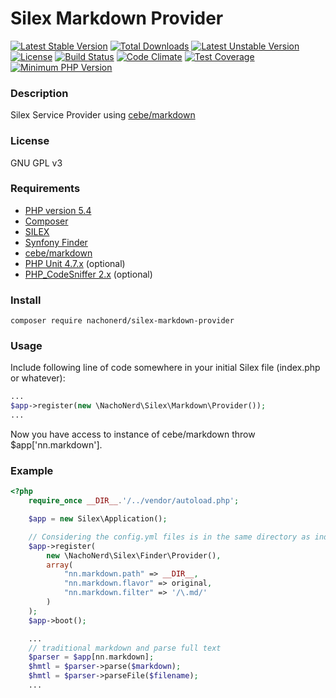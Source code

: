 Silex Markdown Provider
===============

[![Latest Stable Version](https://poser.pugx.org/nachonerd/silex-markdown-provider/v/stable)](https://packagist.org/packages/nachonerd/silex-markdown-provider)
[![Total Downloads](https://poser.pugx.org/nachonerd/silex-markdown-provider/downloads)](https://packagist.org/packages/nachonerd/silex-markdown-provider)
[![Latest Unstable Version](https://poser.pugx.org/nachonerd/silex-markdown-provider/v/unstable)](https://packagist.org/packages/nachonerd/silex-markdown-provider) [![License](https://poser.pugx.org/nachonerd/silex-markdown-provider/license)](https://packagist.org/packages/nachonerd/silex-markdown-provider)
[![Build Status](https://travis-ci.org/nachonerd/silex-markdown-provider.svg?branch=master)](https://travis-ci.org/nachonerd/silex-markdown-provider)
[![Code Climate](https://codeclimate.com/github/nachonerd/silex-markdown-provider/badges/gpa.svg)](https://codeclimate.com/github/nachonerd/silex-markdown-provider)
[![Test Coverage](https://codeclimate.com/github/nachonerd/silex-markdown-provider/badges/coverage.svg)](https://codeclimate.com/github/nachonerd/silex-markdown-provider/coverage)
[![Minimum PHP Version](https://img.shields.io/badge/php-%3E%3D%205.4-8892BF.svg?style=flat-square)](https://php.net/)

### Description
Silex Service Provider using [cebe/markdown](http://markdown.cebe.cc/)

### License
GNU GPL v3

### Requirements
- [PHP version 5.4](http://php.net/releases/5_4_0.php)
- [Composer](https://getcomposer.org/)
- [SILEX](http://silex.sensiolabs.org/)
- [Synfony Finder](http://symfony.com/doc/current/components/finder.html)
- [cebe/markdown](http://markdown.cebe.cc/)
- [PHP Unit 4.7.x](https://phpunit.de/) (optional)
- [PHP_CodeSniffer 2.x](http://pear.php.net/package/PHP_CodeSniffer/redirected) (optional)

### Install

```
composer require nachonerd/silex-markdown-provider
```

### Usage

Include following line of code somewhere in your initial Silex file (index.php or whatever):

```php
...
$app->register(new \NachoNerd\Silex\Markdown\Provider());
...
```
Now you have access to instance of cebe/markdown throw $app['nn.markdown'].

### Example

```php
<?php
    require_once __DIR__.'/../vendor/autoload.php';

    $app = new Silex\Application();

    // Considering the config.yml files is in the same directory as index.php
    $app->register(
        new \NachoNerd\Silex\Finder\Provider(),
        array(
            "nn.markdown.path" => __DIR__,
            "nn.markdown.flavor" => original,
            "nn.markdown.filter" => '/\.md/'
        )
    );
    $app->boot();

    ...
    // traditional markdown and parse full text
    $parser = $app[nn.markdown];
    $hmtl = $parser->parse($markdown);
    $hmtl = $parser->parseFile($filename);
    ...
```
